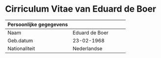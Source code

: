 # Cirriculum Vitae van Eduard de Boer

|Persoonlijke gegegevens   |   |   |   |   |
|---|---|---|---|---|
|Naam   |Eduard de Boer   |   |   |   |
|Geb.datum|23-02-1968|   |   |   |
|Nationaliteit|Nederlandse|   |   |   |
